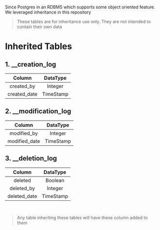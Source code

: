 Since Postgres in an RDBMS which supports some object oriented feature. We leveraged inheritance in this repository
> These tables are for inheritance use only. They are not intended to contain their own data

# Inherited Tables

## 1. __creation_log
| Column           | DataType     |
| :--------------: | :----------: |
| created_by       | Integer      |
| created_date     | TimeStamp    |


## 2. __modification_log
| Column           | DataType     |
| :--------------: | :----------: |
| modified_by       | Integer      |
| modified_date     | TimeStamp    |

## 3. __deletion_log
| Column           | DataType     |
| :--------------: | :----------: |
| deleted          | Boolean      |
| deleted_by       | Integer      |
| deleted_date     | TimeStamp    |

<br>

> Any table inheriting these tables will have these column added to them
   